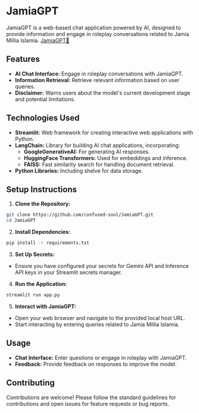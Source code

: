 # JamiaGPT 

JamiaGPT is a web-based chat application powered by AI, designed to provide information and engage in roleplay conversations related to Jamia Millia Islamia.
[JamiaGPT🔗](https://jamiagpt.streamlit.app/)
## Features

- **AI Chat Interface:** Engage in roleplay conversations with JamiaGPT.
- **Information Retrieval:** Retrieve relevant information based on user queries.
- **Disclaimer:** Warns users about the model's current development stage and potential limitations.

## Technologies Used

- **Streamlit:** Web framework for creating interactive web applications with Python.
- **LangChain:** Library for building AI chat applications, incorporating:
  - **GoogleGenerativeAI:** For generating AI responses.
  - **HuggingFace Transformers:** Used for embeddings and inference.
  - **FAISS:** Fast similarity search for handling document retrieval.
- **Python Libraries:** Including shelve for data storage.

## Setup Instructions

1. **Clone the Repository:**
```bash
git clone https://github.com/confused-soul/JamiaGPT.git
cd JamiaGPT
```

2. **Install Dependencies:**
```bash
pip install -r requirements.txt
```

3. **Set Up Secrets:**
- Ensure you have configured your secrets for Gemini API and Inference API keys in your Streamlit secrets manager.

4. **Run the Application:**
```bash
streamlit run app.py
```

5. **Interact with JamiaGPT:**
- Open your web browser and navigate to the provided local host URL.
- Start interacting by entering queries related to Jamia Millia Islamia.

## Usage

- **Chat Interface:** Enter questions or engage in roleplay with JamiaGPT.
- **Feedback:** Provide feedback on responses to improve the model.

## Contributing

Contributions are welcome! Please follow the standard guidelines for contributions and open issues for feature requests or bug reports.
